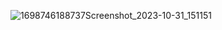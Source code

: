 ![1698746188737Screenshot_2023-10-31_151151](https://github.com/Shanzey22/grocery_store-mongodb-database-/assets/120335522/e30782e6-3072-4bd3-b854-565408184aa7)

